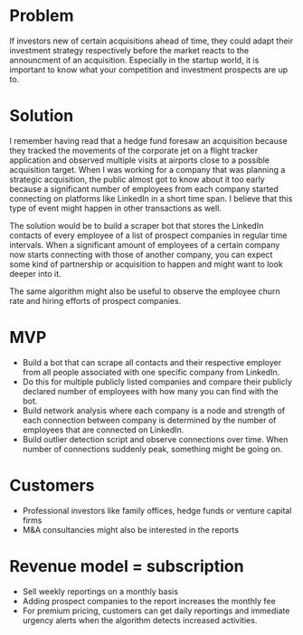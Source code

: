 # Problem
If investors new of certain acquisitions ahead of time, they could adapt their investment strategy respectively before the market reacts to the announcment of an acquisition.
Especially in the startup world, it is important to know what your competition and investment prospects are up to. 

# Solution
I remember having read that a hedge fund foresaw an acquisition because they tracked the movements of the corporate jet on a flight tracker application and observed multiple visits at airports close to a possible acquisition target. 
When I was working for a company that was planning a strategic acquisition, the public almost got to know about it too early because a significant number of employees from each company started connecting on platforms like LinkedIn in a short time span. I believe that this type of event might happen in other transactions as well. 

The solution would be to build a scraper bot that stores the LinkedIn contacts of every employee of a list of prospect companies in regular time intervals. When a significant amount of employees of a certain company now starts connecting with those of another company, you can expect some kind of partnership or acquisition to happen and might want to look deeper into it. 

The same algorithm might also be useful to observe the employee churn rate and hiring efforts of prospect companies.

# MVP
* Build a bot that can scrape all contacts and their respective employer from all people associated with one specific company from LinkedIn.
* Do this for multiple publicly listed companies and compare their publicly declared number of employees with how many you can find with the bot.
* Build network analysis where each company is a node and strength of each connection between company is determined by the number of employees that are connected on LinkedIn.
* Build outlier detection script and observe connections over time. When number of connections suddenly peak, something might be going on. 

# Customers
* Professional investors like family offices, hedge funds or venture capital firms
* M&A consultancies might also be interested in the reports

# Revenue model = subscription
* Sell weekly reportings on a monthly basis
* Adding prospect companies to the report increases the monthly fee
* For premium pricing, customers can get daily reportings and immediate urgency alerts when the algorithm detects increased activities.
